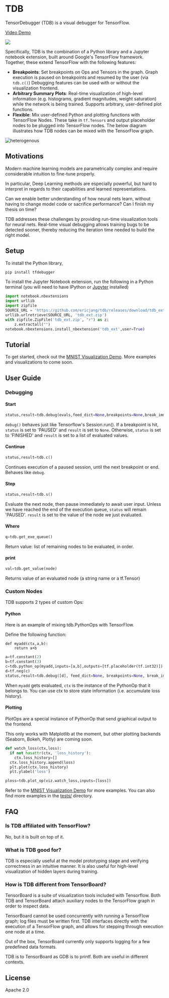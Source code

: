 # TDB

TensorDebugger (TDB) is a visual debugger for TensorFlow. 

[Video Demo](https://www.youtube.com/watch?v=VcoVEvGEmFM)

<img src="http://i.imgur.com/n0PmXQn.gif"/>

Specifically, TDB is the combination of a Python library and a Jupyter notebook extension, built around Google's TensorFlow framework. Together, these extend TensorFlow with the following features:

- **Breakpoints**: Set breakpoints on Ops and Tensors in the graph. Graph execution is paused on breakpoints and resumed by the user (via `tdb.c()`) Debugging features can be used with or without the visualization frontend.
- **Arbitrary Summary Plots**: Real-time visualization of high-level information (e.g. histograms, gradient magnitudes, weight saturation) while the network is being trained. Supports arbitrary, user-defined plot functions.
- **Flexible**: Mix user-defined Python and plotting functions with TensorFlow Nodes. These take in `tf.Tensors` and output placeholder nodes to be plugged into TensorFlow nodes. The below diagram illustrates how TDB nodes can be mixed with the TensorFlow graph.

![heterogenous](http://i.imgur.com/7xfA6Pg.png?1)


## Motivations

Modern machine learning models are parametrically complex and require considerable intuition to fine-tune properly.

In particular, Deep Learning methods are especially powerful, but hard to interpret in regards to their capabilities and learned representations.

Can we enable better understanding of how neural nets learn, without having to change model code or sacrifice performance? Can I finish my thesis on time?

TDB addresses these challenges by providing run-time visualization tools for neural nets. Real-time visual debugging allows training bugs to be detected sooner, thereby reducing the iteration time needed to build the right model.

## Setup

To install the Python library,

```bash
pip install tfdebugger
```

To install the Jupyter Notebook extension, run the following in a Python terminal (you will need to have IPython or [Jupyter](https://jupyter.readthedocs.org/en/latest/install.html) installed)

```python
import notebook.nbextensions
import urllib
import zipfile
SOURCE_URL = 'https://github.com/ericjang/tdb/releases/download/tdb_ext_v0.1/tdb_ext.zip'
urllib.urlretrieve(SOURCE_URL, 'tdb_ext.zip')
with zipfile.ZipFile('tdb_ext.zip', "r") as z:
    z.extractall("")
notebook.nbextensions.install_nbextension('tdb_ext',user=True)
```

## Tutorial

To get started, check out the [MNIST Visualization Demo](notebooks/mnist_demo.ipynb). More examples and visualizations to come soon.

## User Guide

### Debugging

#### Start 
```python
status,result=tdb.debug(evals,feed_dict=None,breakpoints=None,break_immediately=False,session=None)
```

`debug()` behaves just like Tensorflow's Session.run(). If a breakpoint is hit, `status` is set to 'PAUSED' and `result` is set to `None`. Otherwise, `status` is set to 'FINISHED' and `result` is set to a list of evaluated values.

#### Continue
```python
status,result=tdb.c()
```

Continues execution of a paused session, until the next breakpoint or end. Behaves like `debug`.


#### Step
```python
status,result=tdb.s()
```

Evaluate the next node, then pause immediately to await user input. Unless we have reached the end of the execution queue, `status` will remain 'PAUSED'. `result` is set to the value of the node we just evaluated.

#### Where

```python
q=tdb.get_exe_queue()
```

Return value: list of remaining nodes to be evaluated, in order.

#### print

```python
val=tdb.get_value(node)
```

Returns value of an evaluated node (a string name or a tf.Tensor)

### Custom Nodes

TDB supports 2 types of custom Ops:

#### Python

Here is an example of mixing tdb.PythonOps with TensorFlow.

Define the following function:
```
def myadd(ctx,a,b):
	return a+b
```

```python
a=tf.constant(2)
b=tf.constant(3)
c=tdb.python_op(myadd,inputs=[a,b],outputs=[tf.placeholder(tf.int32)]) # a+b
d=tf.neg(c)
status,result=tdb.debug([d], feed_dict=None, breakpoints=None, break_immediately=False)	
```

When `myadd` gets evaluated, `ctx` is the instance of the PythonOp that it belongs to. You can use ctx to store state information (i.e. accumulate loss history).

#### Plotting

PlotOps are a special instance of PythonOp that send graphical output to the frontend.

This only works with Matplotlib at the moment, but other plotting backends (Seaborn, Bokeh, Plotly) are coming soon.

```python
def watch_loss(ctx,loss):
  if not hasattr(ctx, 'loss_history'):
    ctx.loss_history=[]
  ctx.loss_history.append(loss)
  plt.plot(ctx.loss_history)
  plt.ylabel('loss')
```

```python
ploss=tdb.plot_op(viz.watch_loss,inputs=[loss])
```

Refer to the [MNIST Visualization Demo](notebooks/mnist_demo.ipynb) for more examples. You can also find more examples in the [tests/](tdb/tests) directory.

## FAQ

### Is TDB affiliated with TensorFlow?

No, but it is built on top of it.

### What is TDB good for?

TDB is especially useful at the model prototyping stage and verifying correctness in an intuitive manner. It is also useful for high-level visualization of hidden layers during training.

### How is TDB different from TensorBoard?

TensorBoard is a suite of visualization tools included with Tensorflow. Both TDB and TensorBoard attach auxiliary nodes to the TensorFlow graph in order to inspect data.

TensorBoard cannot be used concurrently with running a TensorFlow graph; log files must be written first. TDB interfaces directly with the execution of a TensorFlow graph, and allows for stepping through execution one node at a time.

Out of the box, TensorBoard currently only supports logging for a few predefined data formats. 

TDB is to TensorBoard as GDB is to printf. Both are useful in different contexts.



## License

Apache 2.0


